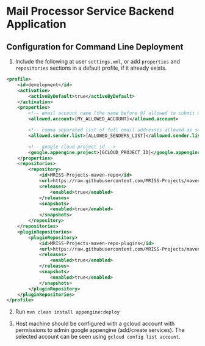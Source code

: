 # Mail Processor Service Backend Application

## Configuration for Command Line Deployment

1. Include the following at user `settings.xml`, or add `properties`  and `repositories`  sections in a default
   profile, if it already exists.

```xml
<profile>
    <id>development</id>
    <activation>
        <activeByDefault>true</activeByDefault>
    </activation>
    <properties>
        <!-- email account name (the name before @) allowed to submit mail messages -->
        <allowed.account>[MY_ALLOWED_ACCOUNT]</allowed.account>

        <!-- comma separated list of full email addresses allowed as senders -->
        <allowed.sender.list>[ALLOWED_SENDERS_LIST]</allowed.sender.list>

        <!-- google cloud project id -->
        <google.appengine.project>[GCLOUD_PROJECT_ID]</google.appengine.project>
    </properties>
    <repositories>
        <repository>
            <id>MRISS-Projects-maven-repo</id>
            <url>https://raw.githubusercontent.com/MRISS-Projects/maven-repo/master</url>
            <releases>
                <enabled>true</enabled>
            </releases>
            <snapshots>
                <enabled>true</enabled>
            </snapshots>
        </repository>
    </repositories>
    <pluginRepositories>
        <pluginRepository>
            <id>MRISS-Projects-maven-repo-plugins</id>
            <url>https://raw.githubusercontent.com/MRISS-Projects/maven-repo/master</url>
            <releases>
                <enabled>true</enabled>
            </releases>
            <snapshots>
                <enabled>true</enabled>
            </snapshots>
        </pluginRepository>
    </pluginRepositories>
</profile>
```

2. Run `mvn clean install appengine:deploy`

3. Host machine should be configured with a gcloud account with permissions to admin google appengine (add/create
   services). The selected account can be seen using `gcloud config list account`.